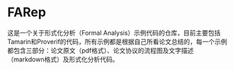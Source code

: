 # FARep
这是一个关于形式化分析（Formal Analysis）示例代码的仓库，目前主要包括Tamarin和Proverif的代码，所有示例都是根据自己所看论文总结的，每一个示例都包含三部分：论文原文（pdf格式）、论文协议的流程图及文字描述（markdown格式）及形式化分析代码。

